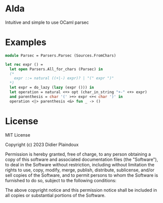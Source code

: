 # Alda

Intuitive and simple to use OCaml parsec 

# Examples

```ocaml
module Parsec = Parsers.Parsec (Sources.FromChars)

let rec expr () =
  let open Parsers.All_for_chars (Parsec) in
  (*  
    expr ::= natural ((+|-) expr)? | "(" expr ")" 
  *)
  let expr = do_lazy (lazy (expr ())) in
  let operation = natural <+> opt (char_in_string "+-" <+> expr)
  and parenthesis = char '(' >+> expr <+< char ')' in  
  operation <|> parenthesis <&> fun _ -> ()
```

# License 

MIT License

Copyright (c) 2023 Didier Plaindoux

Permission is hereby granted, free of charge, to any person obtaining a copy
of this software and associated documentation files (the "Software"), to deal
in the Software without restriction, including without limitation the rights
to use, copy, modify, merge, publish, distribute, sublicense, and/or sell
copies of the Software, and to permit persons to whom the Software is
furnished to do so, subject to the following conditions:

The above copyright notice and this permission notice shall be included in all
copies or substantial portions of the Software.